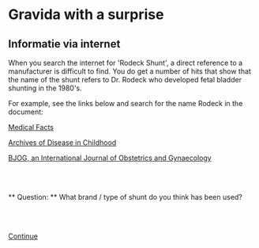 # Gravida with a surprise

## Informatie via internet

When you search the internet for 'Rodeck Shunt', a direct reference to a manufacturer is difficult to find.
You do get a number of hits that show that the name of the shunt refers to Dr. Rodeck who developed fetal bladder shunting in the 1980's.<br>

For example, see the links below and search for the name Rodeck in the document:

[Medical Facts](https://www.medicalfacts.nl/2008/05/27/foetale-therapie/)

[Archives of Disease in Childhood](https://www.ncbi.nlm.nih.gov/pmc/articles/PMC2675321/)

[BJOG, an International Journal of Obstetrics and Gynaecology](http://onlinelibrary.wiley.com/doi/10.1111/j.1471-0528.2008.02021.x/full)

<br>
<br>

** Question: ** What brand / type of shunt do you think has been used?

<br>
<br>

[Continue](case_part5.md)